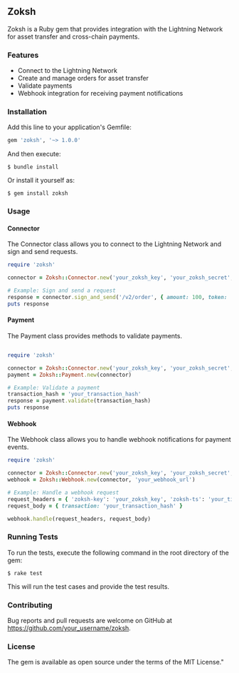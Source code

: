 ## Zoksh

Zoksh is a Ruby gem that provides integration with the Lightning Network for asset transfer and cross-chain payments.

### Features

- Connect to the Lightning Network
- Create and manage orders for asset transfer
- Validate payments
- Webhook integration for receiving payment notifications

### Installation

Add this line to your application's Gemfile:

```ruby
gem 'zoksh', '~> 1.0.0'
```

And then execute:

```shell
$ bundle install
```

Or install it yourself as:

```shell
$ gem install zoksh
```

### Usage
#### Connector
The Connector class allows you to connect to the Lightning Network and sign and send requests.

```ruby
require 'zoksh'

connector = Zoksh::Connector.new('your_zoksh_key', 'your_zoksh_secret', testnet: true)

# Example: Sign and send a request
response = connector.sign_and_send('/v2/order', { amount: 100, token: 'BTC' })
puts response
```

#### Payment
The Payment class provides methods to validate payments.

```ruby

require 'zoksh'

connector = Zoksh::Connector.new('your_zoksh_key', 'your_zoksh_secret', testnet: true)
payment = Zoksh::Payment.new(connector)

# Example: Validate a payment
transaction_hash = 'your_transaction_hash'
response = payment.validate(transaction_hash)
puts response
```

#### Webhook
The Webhook class allows you to handle webhook notifications for payment events.

```ruby
require 'zoksh'

connector = Zoksh::Connector.new('your_zoksh_key', 'your_zoksh_secret', testnet: true)
webhook = Zoksh::Webhook.new(connector, 'your_webhook_url')

# Example: Handle a webhook request
request_headers = { 'zoksh-key': 'your_zoksh_key', 'zoksh-ts': 'your_timestamp', 'zoksh-sign': 'your_signature' }
request_body = { transaction: 'your_transaction_hash' }

webhook.handle(request_headers, request_body)
```

### Running Tests
To run the tests, execute the following command in the root directory of the gem:

```shell
$ rake test
```

This will run the test cases and provide the test results.

### Contributing
Bug reports and pull requests are welcome on GitHub at https://github.com/your_username/zoksh.

### License
The gem is available as open source under the terms of the MIT License."

